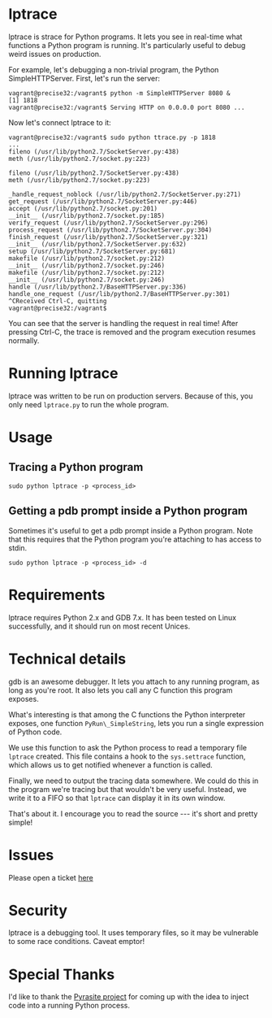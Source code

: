 # lptrace

lptrace is strace for Python programs. It lets you see in real-time
what functions a Python program is running. It's particularly useful
to debug weird issues on production.

For example, let's debugging a non-trivial program, the Python SimpleHTTPServer.
First, let's run the server:

```
vagrant@precise32:/vagrant$ python -m SimpleHTTPServer 8080 &
[1] 1818
vagrant@precise32:/vagrant$ Serving HTTP on 0.0.0.0 port 8080 ...
```

Now let's connect lptrace to it:

```
vagrant@precise32:/vagrant$ sudo python ttrace.py -p 1818
...
fileno (/usr/lib/python2.7/SocketServer.py:438)
meth (/usr/lib/python2.7/socket.py:223)

fileno (/usr/lib/python2.7/SocketServer.py:438)
meth (/usr/lib/python2.7/socket.py:223)

_handle_request_noblock (/usr/lib/python2.7/SocketServer.py:271)
get_request (/usr/lib/python2.7/SocketServer.py:446)
accept (/usr/lib/python2.7/socket.py:201)
__init__ (/usr/lib/python2.7/socket.py:185)
verify_request (/usr/lib/python2.7/SocketServer.py:296)
process_request (/usr/lib/python2.7/SocketServer.py:304)
finish_request (/usr/lib/python2.7/SocketServer.py:321)
__init__ (/usr/lib/python2.7/SocketServer.py:632)
setup (/usr/lib/python2.7/SocketServer.py:681)
makefile (/usr/lib/python2.7/socket.py:212)
__init__ (/usr/lib/python2.7/socket.py:246)
makefile (/usr/lib/python2.7/socket.py:212)
__init__ (/usr/lib/python2.7/socket.py:246)
handle (/usr/lib/python2.7/BaseHTTPServer.py:336)
handle_one_request (/usr/lib/python2.7/BaseHTTPServer.py:301)
^CReceived Ctrl-C, quitting
vagrant@precise32:/vagrant$
```

You can see that the server is handling the request in real time! After pressing Ctrl-C, the trace is removed and the program
execution resumes normally.

# Running lptrace

lptrace was written to be run on production servers. Because of this,
you only need `lptrace.py` to run the whole program.

# Usage

## Tracing a Python program

```
sudo python lptrace -p <process_id>
```

## Getting a pdb prompt inside a Python program

Sometimes it's useful to get a pdb prompt inside a Python program.
Note that this requires that the Python program you're attaching to
has access to stdin.

```
sudo python lptrace -p <process_id> -d
```

# Requirements

lptrace requires Python 2.x and GDB 7.x. It has been tested on Linux
successfully, and it should run on most recent Unices.

# Technical details

gdb is an awesome debugger. It lets you attach to any running program, as long as you're root. It
also lets you call any C function this program exposes.

What's interesting is that among the C functions the Python interpreter exposes,
one function `PyRun\_SimpleString`, lets you run a single expression of Python code.

We use this function to ask the Python process to read a temporary file `lptrace` created. This file
contains a hook to the `sys.settrace` function, which allows us to get notified whenever a function is
called.

Finally, we need to output the tracing data somewhere. We could do this in the program we're tracing
but that wouldn't be very useful. Instead, we write it to a FIFO so that `lptrace` can display it in
its own window.

That's about it. I encourage you to read the source --- it's short and pretty simple!

# Issues

Please open a ticket [here](https://github.com/khamidou/lptrace/issues)

# Security

lptrace is a debugging tool. It uses temporary files, so it may be vulnerable to some race conditions. Caveat emptor!

# Special Thanks

I'd like to thank the [Pyrasite project](http://pyrasite.com/) for coming up with
the idea to inject code into a running Python process.
